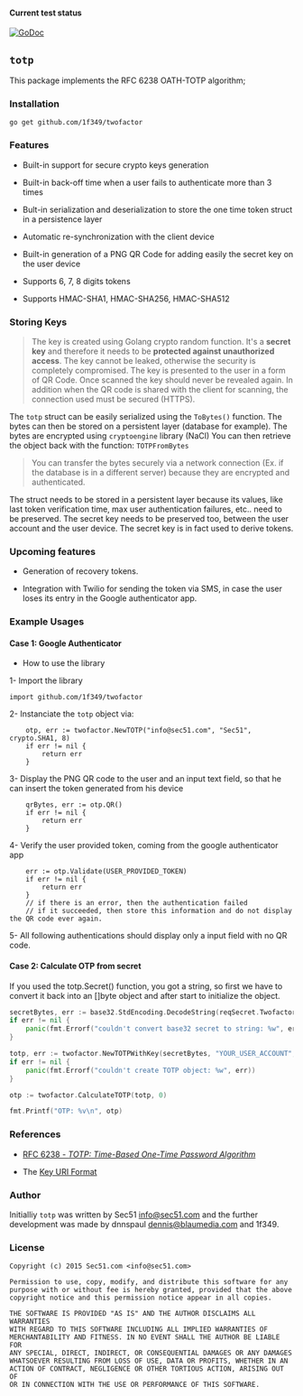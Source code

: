 #### Current test status

[![GoDoc](https://godoc.org/github.com/golang/gddo?status.svg)](https://godoc.org/github.com/1f349/twofactor/)

## `totp`

This package implements the RFC 6238 OATH-TOTP algorithm;

### Installation

```go get github.com/1f349/twofactor```

### Features

* Built-in support for secure crypto keys generation

* Built-in back-off time when a user fails to authenticate more than 3 times

* Bult-in serialization and deserialization to store the one time token struct in a persistence layer

* Automatic re-synchronization with the client device

* Built-in generation of a PNG QR Code for adding easily the secret key on the user device

* Supports 6, 7, 8 digits tokens

* Supports HMAC-SHA1, HMAC-SHA256, HMAC-SHA512


### Storing Keys

> The key is created using Golang crypto random function. It's a **secret key** and therefore
> it needs to be **protected against unauthorized access**. The key cannot be leaked, otherwise the security is completely compromised.
> The key is presented to the user in a form of QR Code. Once scanned the key should never be revealed again.
> In addition when the QR code is shared with the client for scanning, the connection used must be secured (HTTPS).

The `totp` struct can be easily serialized using the `ToBytes()` function. 
The bytes can then be stored on a persistent layer (database for example). The bytes are encrypted using `cryptoengine` library (NaCl)
You can then retrieve the object back with the function: `TOTPFromBytes`

> You can transfer the bytes securely via a network connection (Ex. if the database is in a different server) because they are encrypted and authenticated.

The struct needs to be stored in a persistent layer because its values, like last token verification time, 
max user authentication failures, etc.. need to be preserved.
The secret key needs to be preserved too, between the user account and the user device.
The secret key is in fact used to derive tokens.

### Upcoming features

* Generation of recovery tokens.

* Integration with Twilio for sending the token via SMS, in case the user loses its entry in the Google authenticator app.


### Example Usages

#### Case 1: Google Authenticator

* How to use the library

1- Import the library

```
import github.com/1f349/twofactor
```

2- Instanciate the `totp` object via:

```
	otp, err := twofactor.NewTOTP("info@sec51.com", "Sec51", crypto.SHA1, 8)	
	if err != nil {
		return err
	}
```

3- Display the PNG QR code to the user and an input text field, so that he can insert the token generated from his device

```
	qrBytes, err := otp.QR()
	if err != nil {
		return err
	}
```

4- Verify the user provided token, coming from the google authenticator app

```
	err := otp.Validate(USER_PROVIDED_TOKEN)
	if err != nil {
		return err
	}
	// if there is an error, then the authentication failed
	// if it succeeded, then store this information and do not display the QR code ever again.
```

5- All following authentications should display only a input field with no QR code.

#### Case 2: Calculate OTP from secret
If you used the totp.Secret() function, you got a string, so first we have to convert it back into an []byte
object and after start to initialize the object.

```go
secretBytes, err := base32.StdEncoding.DecodeString(reqSecret.TwofactorSecret)
if err != nil {
	panic(fmt.Errorf("couldn't convert base32 secret to string: %w", err))
}

totp, err := twofactor.NewTOTPWithKey(secretBytes, "YOUR_USER_ACCOUNT", "YOUR_ISSUER", crypto.SHA256, 6)
if err != nil {
	panic(fmt.Errorf("couldn't create TOTP object: %w", err))
}

otp := twofactor.CalculateTOTP(totp, 0)

fmt.Printf("OTP: %v\n", otp)
```


### References

* [RFC 6238 - *TOTP: Time-Based One-Time Password Algorithm*](https://tools.ietf.org/rfc/rfc6238.txt)

* The [Key URI Format](https://github.com/google/google-authenticator/wiki/Key-Uri-Format)


### Author

Initialliy `totp` was written by Sec51 <info@sec51.com> and the further development was made by dnnspaul <dennis@blaumedia.com> and 1f349.


### License

```
Copyright (c) 2015 Sec51.com <info@sec51.com>

Permission to use, copy, modify, and distribute this software for any
purpose with or without fee is hereby granted, provided that the above 
copyright notice and this permission notice appear in all copies.

THE SOFTWARE IS PROVIDED "AS IS" AND THE AUTHOR DISCLAIMS ALL WARRANTIES
WITH REGARD TO THIS SOFTWARE INCLUDING ALL IMPLIED WARRANTIES OF
MERCHANTABILITY AND FITNESS. IN NO EVENT SHALL THE AUTHOR BE LIABLE FOR
ANY SPECIAL, DIRECT, INDIRECT, OR CONSEQUENTIAL DAMAGES OR ANY DAMAGES
WHATSOEVER RESULTING FROM LOSS OF USE, DATA OR PROFITS, WHETHER IN AN
ACTION OF CONTRACT, NEGLIGENCE OR OTHER TORTIOUS ACTION, ARISING OUT OF
OR IN CONNECTION WITH THE USE OR PERFORMANCE OF THIS SOFTWARE. 
```
